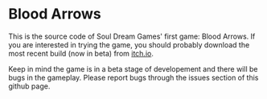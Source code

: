 # Blood Arrows

This is the source code of Soul Dream Games' first game: Blood Arrows. If you are interested in trying the game, you should probably download the most recent build (now in beta) from [itch.io](https://souldream.itch.io/blood-arrows?secret=3I0nDqXPMa3szEmLdmCbPVuUWoc).

Keep in mind the game is in a beta stage of developement and there will be bugs in the gameplay. Please report bugs through the issues section of this github page.
